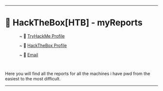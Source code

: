 <hr>

# :open_file_folder: HackTheBox[HTB] - myReports 


&nbsp;&nbsp;&nbsp;&nbsp;&nbsp;&nbsp;&nbsp;&nbsp;&nbsp;&nbsp;&nbsp;&nbsp;~ :triangular_flag_on_post: [TryHackMe Profile](https://tryhackme.com/p/Dhmosfunk)

&nbsp;&nbsp;&nbsp;&nbsp;&nbsp;&nbsp;&nbsp;&nbsp;&nbsp;&nbsp;&nbsp;&nbsp;~ :triangular_flag_on_post: [HackTheBox Profile](https://www.hackthebox.eu/home/users/profile/78776)

&nbsp;&nbsp;&nbsp;&nbsp;&nbsp;&nbsp;&nbsp;&nbsp;&nbsp;&nbsp;&nbsp;&nbsp;~ :email: [Email](mailto:dhmosfnk@protonmail.com)

<br>

Here you will find all the reports for all the machines i have pwd from the easiest to the most difficult.

<hr>
